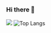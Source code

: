 ### Hi there 👋
![](https://github-readme-stats.vercel.app/api?username=lterat0r&show_icons=true&theme=transparent)
![Top Langs](https://github-readme-stats.vercel.app/api/top-langs/?username=lterat0r&layout=compact&theme=tokyonight)

<!--
**lterat0r/lterat0r** is a ✨ _special_ ✨ repository because its `README.md` (this file) appears on your GitHub profile.

Here are some ideas to get you started:

- 🔭 I’m currently working on ...
- 🌱 I’m currently learning ...
- 👯 I’m looking to collaborate on ...
- 🤔 I’m looking for help with ...
- 💬 Ask me about ...
- 📫 How to reach me: ...
- 😄 Pronouns: ...
- ⚡ Fun fact: ...
-->
